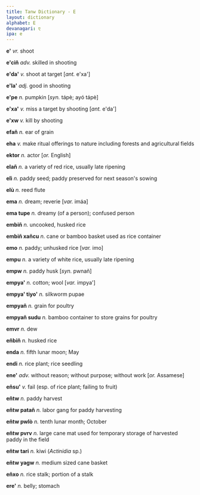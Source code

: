 ```yaml
---
title: Tanw Dictionary - E
layout: dictionary
alphabet: E
devanagari: ए
ipa: e
---
```


__e'__  _vr._  shoot       


__e'ciñ__ _adv._  skilled in shooting       


__e'da'__ _v._  shoot at target [_ant._  e'xa']   


__e'la'__ _adj._  good in shooting        


__e'pe__  _n._  pumpkin [_syn._  tápè; ayó tápè]    


__e'xa'__ _v._  miss a target by shooting [_ant._  e'da']   


__e'xw__  _v._  kill by shooting        


__efañ__  _n._  ear of grain        


__eha__ _v._  make ritual offerings to nature including forests and agricultural fields


__ektor__ _n._ actor [_or._ English]


__elañ__  _n._  a variety of red rice, usually late ripening        


__elì__ _n._  paddy seed; paddy preserved for next season's sowing        


__elù__ _n._  reed flute        


__ema__ _n._  dream; reverie  [_var._  imáa]    


__ema tupe__  _n._  dreamy (of a person); confused person       


__embiñ__ _n._  uncooked, husked rice       


__embiñ xañcu__ _n._  cane or bamboo basket used as rice container        


__emo__ _n._  paddy; unhusked rice  [_var._  imo]   


__empu__  _n._  a variety of white rice, usually late ripening        


__empw__  _n._  paddy husk  [_syn._  pwnañ]   


__empya'__  _n._  cotton; wool  [_var._  impya']    


__empya' tiyo'__  _n._  silkworm pupae        


__empyañ__  _n._  grain for poultry       


__empyañ sudu__ _n._  bamboo container to store grains for poultry        


__emvr__  _n._  dew       


__eñbiñ__ _n._  husked rice       


__enda__  _n._  fifth lunar moon; May       


__endi__  _n._  rice plant; rice seedling       


__ene'__  _adv._  without reason; without purpose; without work [_or._ Assamese]    


__eñsu'__ _v._  fail (esp. of rice plant; failing to fruit)        


__eñtw__  _n._  paddy harvest       


__eñtw patañ__  _n._  labor gang for paddy harvesting       


__eñtw pwlò__ _n._  tenth lunar month; October        


__eñtw pvrv__ _n._  large cane mat used for temporary storage of harvested paddy in the field       


__eñtw tari__ _n._  kiwi (_Actinidia_ sp.)        


__eñtw yagw__ _n._  medium sized cane basket        


__eñxo__  _n._  rice stalk; portion of a stalk        


__ere'__  _n._  belly; stomach        

